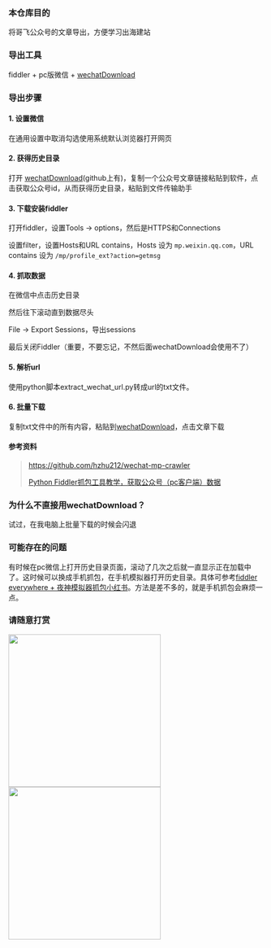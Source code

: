 ### 本仓库目的

将哥飞公众号的文章导出，方便学习出海建站

### 导出工具

fiddler + pc版微信 + [wechatDownload](https://github.com/qiye45/wechatDownload)

### 导出步骤

#### 1. 设置微信

在通用设置中取消勾选使用系统默认浏览器打开网页

#### 2. 获得历史目录

打开 [wechatDownload](https://github.com/qiye45/wechatDownload)(github上有)，复制一个公众号文章链接粘贴到软件，点击获取公众号id，从而获得历史目录，粘贴到文件传输助手

#### 3. 下载安装fiddler

打开fiddler，设置Tools -> options，然后是HTTPS和Connections

设置filter，设置Hosts和URL contains，Hosts 设为 `mp.weixin.qq.com`，URL contains 设为 `/mp/profile_ext?action=getmsg`

#### 4. 抓取数据

在微信中点击历史目录

然后往下滚动直到数据尽头

File -> Export Sessions，导出sessions

最后关闭Fiddler（重要，不要忘记，不然后面wechatDownload会使用不了）

#### 5. 解析url

使用python脚本extract_wechat_url.py转成url的txt文件。

#### 6. 批量下载

复制txt文件中的所有内容，粘贴到[wechatDownload](https://github.com/qiye45/wechatDownload)，点击文章下载

#### 参考资料

> https://github.com/hzhu212/wechat-mp-crawler
>
> [Python Fiddler抓包工具教学，获取公众号（pc客户端）数据](https://cloud.tencent.com/developer/article/2236195)

### 为什么不直接用wechatDownload？

试过，在我电脑上批量下载的时候会闪退

### 可能存在的问题

有时候在pc微信上打开历史目录页面，滚动了几次之后就一直显示正在加载中了。这时候可以换成手机抓包，在手机模拟器打开历史目录。具体可参考[fiddler everywhere + 夜神模拟器抓包小红书](https://juejin.cn/post/7186501682396659749)。方法是差不多的，就是手机抓包会麻烦一点。

### 请随意打赏

<img src="https://cdn.mundane.ink/202406292004494.jpg" width="300px" /><img src="https://cdn.mundane.ink/202406292004272.png" width="300px" />
